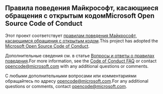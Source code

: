 ## <a name="microsoft-open-source-code-of-conduct"></a><span data-ttu-id="ab9bc-101">Правила поведения Майкрософт, касающиеся обращения с открытым кодом</span><span class="sxs-lookup"><span data-stu-id="ab9bc-101">Microsoft Open Source Code of Conduct</span></span>

<span data-ttu-id="ab9bc-102">Этот проект соответствует [правилам поведения Майкрософт, касающимся обращения с открытым кодом](https://opensource.microsoft.com/codeofconduct/).</span><span class="sxs-lookup"><span data-stu-id="ab9bc-102">This project has adopted the [Microsoft Open Source Code of Conduct](https://opensource.microsoft.com/codeofconduct/).</span></span>

<span data-ttu-id="ab9bc-103">Дополнительные сведения см. в статье [Вопросы и ответы о правилах поведения](https://opensource.microsoft.com/codeofconduct/faq/).</span><span class="sxs-lookup"><span data-stu-id="ab9bc-103">For more information, see the [Code of Conduct FAQ](https://opensource.microsoft.com/codeofconduct/faq/) or contact opencode@microsoft.com with any additional questions or comments.</span></span> 

<span data-ttu-id="ab9bc-104">С любыми дополнительными вопросами или комментариями обращайтесь по адресу [opencode@microsoft.com](mailto:opencode@microsoft.com).</span><span class="sxs-lookup"><span data-stu-id="ab9bc-104">For any additional questions or comments, contact [opencode@microsoft.com](mailto:opencode@microsoft.com).</span></span> 
